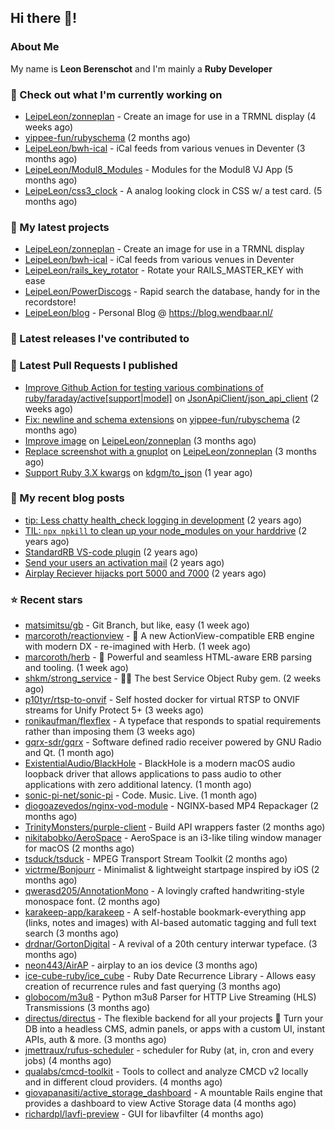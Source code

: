 ## Hi there 👋!

### About Me

My name is **Leon Berenschot** and I'm mainly a **Ruby Developer**
<br>

### 👷 Check out what I'm currently working on

- [LeipeLeon/zonneplan](https://github.com/LeipeLeon/zonneplan) - Create an image for use in a TRMNL display (4 weeks ago)
- [yippee-fun/rubyschema](https://github.com/yippee-fun/rubyschema) (2 months ago)
- [LeipeLeon/bwh-ical](https://github.com/LeipeLeon/bwh-ical) - iCal feeds from various venues in Deventer (3 months ago)
- [LeipeLeon/Modul8_Modules](https://github.com/LeipeLeon/Modul8_Modules) - Modules for the Modul8 VJ App (5 months ago)
- [LeipeLeon/css3_clock](https://github.com/LeipeLeon/css3_clock) - A analog looking clock in CSS w/ a test card. (5 months ago)

### 🌱 My latest projects

- [LeipeLeon/zonneplan](https://github.com/LeipeLeon/zonneplan) - Create an image for use in a TRMNL display
- [LeipeLeon/bwh-ical](https://github.com/LeipeLeon/bwh-ical) - iCal feeds from various venues in Deventer
- [LeipeLeon/rails_key_rotator](https://github.com/LeipeLeon/rails_key_rotator) - Rotate your RAILS_MASTER_KEY with ease
- [LeipeLeon/PowerDiscogs](https://github.com/LeipeLeon/PowerDiscogs) - Rapid search the database, handy for in the recordstore!
- [LeipeLeon/blog](https://github.com/LeipeLeon/blog) - Personal Blog @ https://blog.wendbaar.nl/

### 🔭 Latest releases I've contributed to


### 🔨 Latest Pull Requests I published

- [Improve Github Action for testing various combinations of ruby/faraday/active[support|model]](https://github.com/JsonApiClient/json_api_client/pull/415) on [JsonApiClient/json_api_client](https://github.com/JsonApiClient/json_api_client) (2 weeks ago)
- [Fix: newline and schema extensions](https://github.com/yippee-fun/rubyschema/pull/23) on [yippee-fun/rubyschema](https://github.com/yippee-fun/rubyschema) (2 months ago)
- [Improve image](https://github.com/LeipeLeon/zonneplan/pull/2) on [LeipeLeon/zonneplan](https://github.com/LeipeLeon/zonneplan) (3 months ago)
- [Replace screenshot with a gnuplot](https://github.com/LeipeLeon/zonneplan/pull/1) on [LeipeLeon/zonneplan](https://github.com/LeipeLeon/zonneplan) (3 months ago)
- [Support Ruby 3.X kwargs](https://github.com/kdgm/to_json/pull/3) on [kdgm/to_json](https://github.com/kdgm/to_json) (1 year ago)

### 📜 My recent blog posts

- [tip: Less chatty health_check logging in development](https://www.wendbaar.nl/posts/2023/07/tip_less_chatty_health_check_logging_in_development) (2 years ago)
- [TIL: `npx npkill` to clean up your node_modules on your harddrive](https://www.wendbaar.nl/posts/2023/03/til_npx_npkill_to_clean_up_your_node_modules_on_your_harddrive) (2 years ago)
- [StandardRB VS-code plugin](https://www.wendbaar.nl/posts/2023/02/standardrb_vscode_plugin) (2 years ago)
- [Send your users an activation mail](https://www.wendbaar.nl/posts/2023/02/send_your_users_an_activation_mail) (2 years ago)
- [Airplay Reciever hijacks port 5000 and 7000](https://www.wendbaar.nl/posts/2023/02/airplay_reciever_hijacks_port_5000_and_7000) (2 years ago)

### ⭐ Recent stars

- [matsimitsu/gb](https://github.com/matsimitsu/gb) - Git Branch, but like, easy (1 week ago)
- [marcoroth/reactionview](https://github.com/marcoroth/reactionview) - 🌱 A new ActionView-compatible ERB engine with modern DX - re-imagined with Herb. (1 week ago)
- [marcoroth/herb](https://github.com/marcoroth/herb) - 🌿 Powerful and seamless HTML-aware ERB parsing and tooling. (1 week ago)
- [shkm/strong_service](https://github.com/shkm/strong_service) - 💪🏼 The best Service Object Ruby gem. (2 weeks ago)
- [p10tyr/rtsp-to-onvif](https://github.com/p10tyr/rtsp-to-onvif) - Self hosted docker for virtual RTSP to ONVIF streams for Unify Protect 5&#43; (3 weeks ago)
- [ronikaufman/flexflex](https://github.com/ronikaufman/flexflex) - A typeface that responds to spatial requirements rather than imposing them (3 weeks ago)
- [gqrx-sdr/gqrx](https://github.com/gqrx-sdr/gqrx) - Software defined radio receiver powered by GNU Radio and Qt. (1 month ago)
- [ExistentialAudio/BlackHole](https://github.com/ExistentialAudio/BlackHole) - BlackHole is a modern macOS audio loopback driver that allows applications to pass audio to other applications with zero additional latency. (1 month ago)
- [sonic-pi-net/sonic-pi](https://github.com/sonic-pi-net/sonic-pi) - Code. Music. Live. (1 month ago)
- [diogoazevedos/nginx-vod-module](https://github.com/diogoazevedos/nginx-vod-module) - NGINX-based MP4 Repackager (2 months ago)
- [TrinityMonsters/purple-client](https://github.com/TrinityMonsters/purple-client) - Build API wrappers faster (2 months ago)
- [nikitabobko/AeroSpace](https://github.com/nikitabobko/AeroSpace) - AeroSpace is an i3-like tiling window manager for macOS (2 months ago)
- [tsduck/tsduck](https://github.com/tsduck/tsduck) - MPEG Transport Stream Toolkit  (2 months ago)
- [victrme/Bonjourr](https://github.com/victrme/Bonjourr) - Minimalist &amp; lightweight startpage inspired by iOS (2 months ago)
- [qwerasd205/AnnotationMono](https://github.com/qwerasd205/AnnotationMono) - A lovingly crafted handwriting-style monospace font. (2 months ago)
- [karakeep-app/karakeep](https://github.com/karakeep-app/karakeep) - A self-hostable bookmark-everything app (links, notes and images) with AI-based automatic tagging and full text search (3 months ago)
- [drdnar/GortonDigital](https://github.com/drdnar/GortonDigital) - A revival of a 20th century interwar typeface. (3 months ago)
- [neon443/AirAP](https://github.com/neon443/AirAP) - airplay to an ios device (3 months ago)
- [ice-cube-ruby/ice_cube](https://github.com/ice-cube-ruby/ice_cube) - Ruby Date Recurrence Library - Allows easy creation of recurrence rules and fast querying (3 months ago)
- [globocom/m3u8](https://github.com/globocom/m3u8) - Python m3u8 Parser for HTTP Live Streaming (HLS) Transmissions (3 months ago)
- [directus/directus](https://github.com/directus/directus) - The flexible backend for all your projects 🐰 Turn your DB into a headless CMS, admin panels, or apps with a custom UI, instant APIs, auth &amp; more. (3 months ago)
- [jmettraux/rufus-scheduler](https://github.com/jmettraux/rufus-scheduler) - scheduler for Ruby (at, in, cron and every jobs) (4 months ago)
- [qualabs/cmcd-toolkit](https://github.com/qualabs/cmcd-toolkit) - Tools to collect and analyze CMCD v2 locally and in different cloud providers. (4 months ago)
- [giovapanasiti/active_storage_dashboard](https://github.com/giovapanasiti/active_storage_dashboard) - A mountable Rails engine that provides a dashboard to view Active Storage data (4 months ago)
- [richardpl/lavfi-preview](https://github.com/richardpl/lavfi-preview) - GUI for libavfilter (4 months ago)
